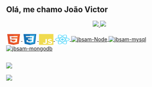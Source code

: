 ## Olá, me chamo João Victor

<div align="center">

  <a href="https://github.com/Jbsam159">
  
  <img height="175em" src="https://github-readme-stats.vercel.app/api?username=Jbsam159&show_icons=true&theme=dark&include_all_commits=true&count_private=true"/>
  
  <img height="175em" src="https://github-readme-stats.vercel.app/api/top-langs/?username=Jbsam159&layout=compact&langs_count=7&theme=dark"/>
  
</div>

<div style="display: inline_block"><br>

   <img align="center" alt="jbsam-HTML" height="30" width="40" src="https://raw.githubusercontent.com/devicons/devicon/master/icons/html5/html5-original.svg">
   
   <img align="center" alt="jbsam-CSS" height="30" width="40" src="https://raw.githubusercontent.com/devicons/devicon/master/icons/css3/css3-original.svg">
  
  <img align="center" alt="jbsam-Js" height="30" width="40" src="https://raw.githubusercontent.com/devicons/devicon/master/icons/javascript/javascript-plain.svg">
  
  <img align="center" alt="jbsam-React" height="30" width="40" src="https://raw.githubusercontent.com/devicons/devicon/master/icons/react/react-original.svg">
  
  <img align="center" alt="jbsam-Node" height="30" width="40" src="https://cdn.jsdelivr.net/gh/devicons/devicon/icons/nodejs/nodejs-original.svg" />

<img align="center" alt="jbsam-mysql" height="30" width="40" src="https://cdn.jsdelivr.net/gh/devicons/devicon/icons/mysql/mysql-original.svg" />    

<img align="center" alt="jbsam-mongodb" height="30" width="40"  src="https://cdn.jsdelivr.net/gh/devicons/devicon/icons/mongodb/mongodb-original.svg" />      
  
</div>

##

<div>
 
  <a href="https://instagram.com/john_codes22" target="_blank"><img src="https://img.shields.io/badge/-Instagram-%23E4405F?style=for-the-badge&logo=instagram&logoColor=white" target="_blank"></a>
  
  <a href="https://www.linkedin.com/in/jo%C3%A3o-victor-batista-sampaip-861216237/" target="_blank"><img src="https://img.shields.io/badge/-LinkedIn-%230077B5?style=for-the-badge&logo=linkedin&logoColor=white" target="_blank"></a> 
  
  

</div>
